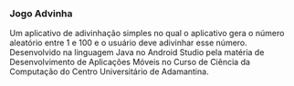 ### Jogo Advinha

Um aplicativo de adivinhação simples no qual o aplicativo gera o número aleatório entre 1 e 100 e o usuário deve adivinhar esse número. Desenvolvido na linguagem Java no Android Studio pela matéria de Desenvolvimento de Aplicações Móveis no Curso de Ciência da Computação do Centro Universitário de Adamantina.
